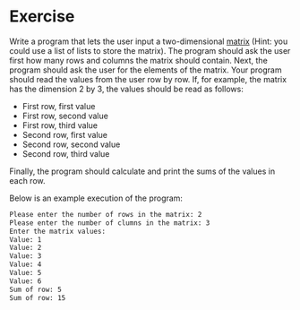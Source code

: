 # Exercise

Write a program that lets the user input a two-dimensional
[matrix](<https://en.wikipedia.org/wiki/Matrix_(mathematics)>)
(Hint: you could use a list of lists to store the matrix).
The program should ask the user first how many rows and columns the
matrix should contain. Next, the program should ask the user for
the elements of the matrix. Your program should read the values
from the user row by row. If, for example, the matrix has the dimension 2 by 3, the values
should be read as follows:

- First row, first value
- First row, second value
- First row, third value
- Second row, first value
- Second row, second value
- Second row, third value

Finally, the program should calculate and
print the sums of the values in each row.

Below is an example execution of the program:


```zsh
Please enter the number of rows in the matrix: 2
Please enter the number of clumns in the matrix: 3
Enter the matrix values:
Value: 1
Value: 2
Value: 3
Value: 4
Value: 5
Value: 6
Sum of row: 5
Sum of row: 15
```

